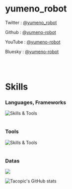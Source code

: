 


# yumeno_robot
Twitter : [@yumeno_robot](https://twitter.com/yumeno_robot)

Github : [@yumeno-robot](https://github.com/yumeno-robot)

YouTube : [@yumeno-robot](https://www.youtube.com/@yumeno-robot)

Bluesky : [@yumeno-robot](https://bsky.app/profile/yumeno-robot.bsky.social)


<br /><br />

# Skills
<table>

### Languages, Frameworks
![Skills & Tools](https://skillicons.dev/icons?i=arduino,c,cpp,cs,py,html,css,js,raspberrypi)
 <br /><br />

### Tools
![Skills & Tools](https://skillicons.dev/icons?i=vscode,unity,github,discord,git,ai,twitter,gmail)
 <br /><br />


### Datas
![](https://github-readme-stats.vercel.app/api/top-langs?username=yumeno-robot&show_icons=true&locale=en&layout=compact)

![Tacopic's GitHub stats](https://github-readme-stats.vercel.app/api?username=yumeno-robot&show_icons=true&theme=vue-dark)   
</table>
 
